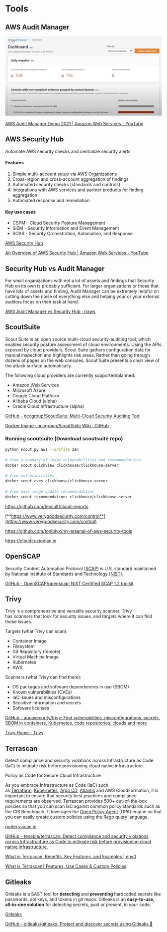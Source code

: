 # Tools

## AWS Audit Manager

![aws-audit-manager](../../../media/Screenshot%202023-12-08%20at%206.33.06PM.jpg)

[AWS Audit Manager Demo 2021 | Amazon Web Services - YouTube](https://www.youtube.com/watch?v=v2o1d76ZSf8&ab_channel=AmazonWebServices)

## AWS Security Hub

Automate AWS security checks and centralize security alerts

#### Features

1. Simple multi-account setup via AWS Organizations
2. Cross-region and cross-account aggregation of findings
3. Automated security checks (standards and controls)
4. Integrations with AWS services and partner products for finding aggregation
5. Automated response and remediation

#### Key use cases

- CSPM - Cloud Security Posture Management
- SIEM - Security Information and Event Management
- SOAR - Security Orchestration, Automation, and Response

[AWS Security Hub](https://aws.amazon.com/security-hub/)

[An Overview of AWS Security Hub | Amazon Web Services - YouTube](https://www.youtube.com/watch?v=oBac-GAoZJ8&ab_channel=AmazonWebServices)

## Security Hub vs Audit Manager

For small organizations with not a lot of assets and findings that Security Hub on its own is probably sufficient. For larger organizations or those that have lots of assets and finding, Audit Manager can be extremely helpful on cutting down the noise of everything else and helping your or your external auditors focus on their task at hand.

[AWS Audit Manager vs Security Hub : r/aws](https://www.reddit.com/r/aws/comments/w55i9m/aws_audit_manager_vs_security_hub/)

## ScoutSuite

Scout Suite is an open source multi-cloud security-auditing tool, which enables security posture assessment of cloud environments. Using the APIs exposed by cloud providers, Scout Suite gathers configuration data for manual inspection and highlights risk areas. Rather than going through dozens of pages on the web consoles, Scout Suite presents a clear view of the attack surface automatically.

The following cloud providers are currently supported/planned:

- Amazon Web Services
- Microsoft Azure
- Google Cloud Platform
- Alibaba Cloud (alpha)
- Oracle Cloud Infrastructure (alpha)

[GitHub - nccgroup/ScoutSuite: Multi-Cloud Security Auditing Tool](https://github.com/nccgroup/ScoutSuite)

[Docker Image · nccgroup/ScoutSuite Wiki · GitHub](https://github.com/nccgroup/ScoutSuite/wiki/Docker-Image)

### Running scoutsuite (Download scoutsuite repo)

```bash
python scout.py aws --profile zen

# View a summary of image vulnerabilities and recommendations
docker scout quickview clickhouse/clickhouse-server

# View vulnerabilities
docker scout cves clickhouse/clickhouse-server

# View base image update recommendations
docker scout recommendations clickhouse/clickhouse-server
```

https://github.com/tensult/cloud-reports

[**https://www.verygoodsecurity.com/control**](https://www.verygoodsecurity.com/control)

https://github.com/toniblyx/my-arsenal-of-aws-security-tools

https://cloudcustodian.io

## OpenSCAP

Security Content Automation Protocol ([SCAP](https://www.open-scap.org/#)) is U.S. standard maintained by National Institute of Standards and Technology ([NIST](https://www.open-scap.org/#)).

[GitHub - OpenSCAP/openscap: NIST Certified SCAP 1.2 toolkit](https://github.com/OpenSCAP/openscap)

## Trivy

Trivy is a comprehensive and versatile security scanner. Trivy has _scanners_ that look for security issues, and _targets_ where it can find those issues.

Targets (what Trivy can scan):

- Container Image
- Filesystem
- Git Repository (remote)
- Virtual Machine Image
- Kubernetes
- AWS

Scanners (what Trivy can find there):

- OS packages and software dependencies in use (SBOM)
- Known vulnerabilities (CVEs)
- IaC issues and misconfigurations
- Sensitive information and secrets
- Software licenses

[GitHub - aquasecurity/trivy: Find vulnerabilities, misconfigurations, secrets, SBOM in containers, Kubernetes, code repositories, clouds and more](https://github.com/aquasecurity/trivy)

[Trivy Home - Trivy](https://trivy.dev/)

## Terrascan

Detect compliance and security violations across Infrastructure as Code (IaC) to mitigate risk before provisioning cloud native infrastructure.

Policy as Code for Secure Cloud Infrastructure

As you embrace Infrastructure as Code (IaC) such as [Terraform](https://www.terraform.io/), [Kubernetes](https://kubernetes.io/), [Argo CD](https://argo-cd.readthedocs.io/en/stable/), [Atlantis](https://www.runatlantis.io/) and AWS CloudFormation, it is important to ensure that security best practices and compliance requirements are observed. Terrascan provides 500+ out-of-the-box policies so that you can scan IaC against common policy standards such as the CIS Benchmark. It leverages the [Open Policy Agent](https://www.openpolicyagent.org/) (OPA) engine so that you can easily create custom policies using the Rego query language.

[runterrascan.io](https://runterrascan.io/)

[GitHub - tenable/terrascan: Detect compliance and security violations across Infrastructure as Code to mitigate risk before provisioning cloud native infrastructure.](https://github.com/tenable/terrascan)

[What is Terrascan: Benefits, Key Features, and Examples | env0](https://www.env0.com/blog/best-iac-scan-tools-what-is-terrascan)

[What is Terrascan? Features, Use Cases & Custom Policies](https://spacelift.io/blog/what-is-terrascan)

## Gitleaks

Gitleaks is a SAST tool for **detecting** and **preventing** hardcoded secrets like passwords, api keys, and tokens in git repos. Gitleaks is an **easy-to-use, all-in-one solution** for detecting secrets, past or present, in your code.

[Gitleaks](https://gitleaks.io/)

[GitHub - gitleaks/gitleaks: Protect and discover secrets using Gitleaks 🔑](https://github.com/gitleaks/gitleaks)
